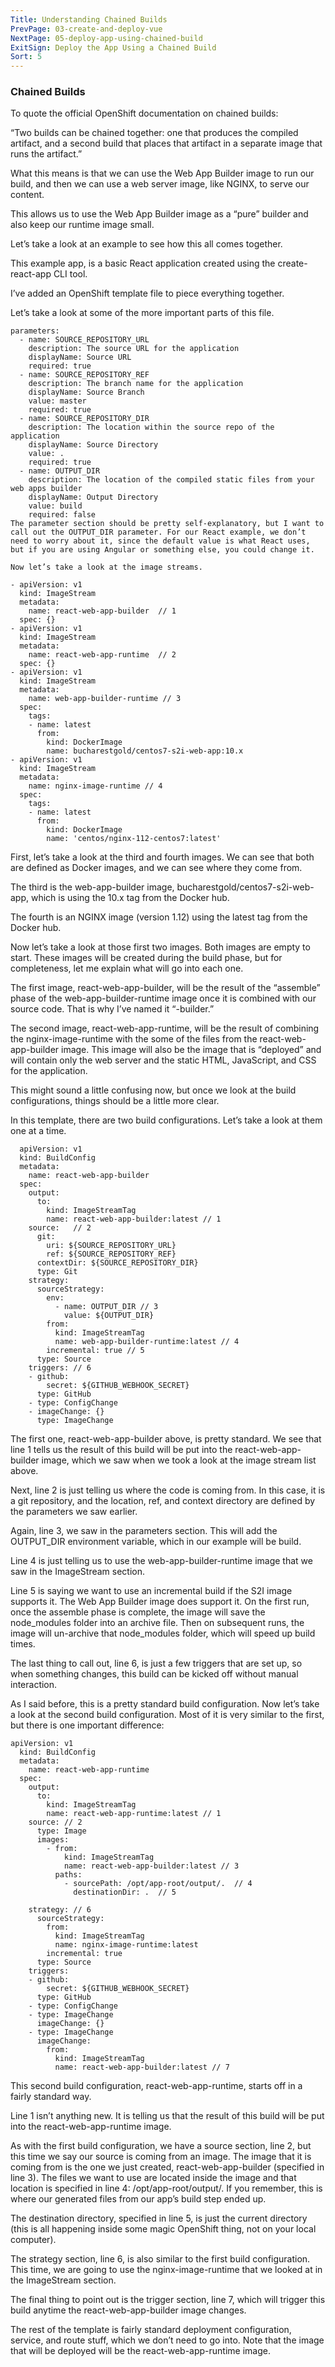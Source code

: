 ```yaml
---
Title: Understanding Chained Builds
PrevPage: 03-create-and-deploy-vue
NextPage: 05-deploy-app-using-chained-build
ExitSign: Deploy the App Using a Chained Build
Sort: 5
---
```

### Chained Builds

To quote the official OpenShift documentation on chained builds:

“Two builds can be chained together: one that produces the compiled artifact, and a second build that places that artifact in a separate image that runs the artifact.”

What this means is that we can use the Web App Builder image to run our build, and then we can use a web server image, like NGINX, to serve our content.

This allows us to use the Web App Builder image as a “pure” builder and also keep our runtime image small.

Let’s take a look at an example to see how this all comes together.

This example app, is a basic React application created using the create-react-app CLI tool.

I’ve added an OpenShift template file to piece everything together.

Let’s take a look at some of the more important parts of this file.

```
parameters:
  - name: SOURCE_REPOSITORY_URL
    description: The source URL for the application
    displayName: Source URL
    required: true
  - name: SOURCE_REPOSITORY_REF
    description: The branch name for the application
    displayName: Source Branch
    value: master
    required: true
  - name: SOURCE_REPOSITORY_DIR
    description: The location within the source repo of the application
    displayName: Source Directory
    value: .
    required: true
  - name: OUTPUT_DIR
    description: The location of the compiled static files from your web apps builder
    displayName: Output Directory
    value: build
    required: false
The parameter section should be pretty self-explanatory, but I want to call out the OUTPUT_DIR parameter. For our React example, we don’t need to worry about it, since the default value is what React uses, but if you are using Angular or something else, you could change it.

Now let’s take a look at the image streams.

- apiVersion: v1
  kind: ImageStream
  metadata:
    name: react-web-app-builder  // 1 
  spec: {}
- apiVersion: v1
  kind: ImageStream
  metadata:
    name: react-web-app-runtime  // 2 
  spec: {}
- apiVersion: v1
  kind: ImageStream
  metadata:
    name: web-app-builder-runtime // 3
  spec:
    tags:
    - name: latest
      from:
        kind: DockerImage
        name: bucharestgold/centos7-s2i-web-app:10.x
- apiVersion: v1
  kind: ImageStream
  metadata:
    name: nginx-image-runtime // 4
  spec:
    tags:
    - name: latest
      from:
        kind: DockerImage
        name: 'centos/nginx-112-centos7:latest'
```

First, let’s take a look at the third and fourth images. We can see that both are defined as Docker images, and we can see where they come from.

The third is the web-app-builder image, bucharestgold/centos7-s2i-web-app, which is using the 10.x tag from the Docker hub.

The fourth is an NGINX image (version 1.12) using the latest tag from the Docker hub.

Now let’s take a look at those first two images. Both images are empty to start. These images will be created during the build phase, but for completeness, let me explain what will go into each one.

The first image, react-web-app-builder, will be the result of the “assemble” phase of the web-app-builder-runtime image once it is combined with our source code. That is why I’ve named it “-builder.”

The second image, react-web-app-runtime, will be the result of combining the nginx-image-runtime with the some of the files from the react-web-app-builder image. This image will also be the image that is “deployed” and will contain only the web server and the static HTML, JavaScript, and CSS for the application.

This might sound a little confusing now, but once we look at the build configurations, things should be a little more clear.

In this template, there are two build configurations. Let’s take a look at them one at a time.

```
  apiVersion: v1
  kind: BuildConfig
  metadata:
    name: react-web-app-builder
  spec:
    output:
      to:
        kind: ImageStreamTag
        name: react-web-app-builder:latest // 1
    source:   // 2 
      git:
        uri: ${SOURCE_REPOSITORY_URL}
        ref: ${SOURCE_REPOSITORY_REF}
      contextDir: ${SOURCE_REPOSITORY_DIR}
      type: Git
    strategy:
      sourceStrategy:
        env:
          - name: OUTPUT_DIR // 3 
            value: ${OUTPUT_DIR}
        from:
          kind: ImageStreamTag
          name: web-app-builder-runtime:latest // 4
        incremental: true // 5
      type: Source
    triggers: // 6
    - github:
        secret: ${GITHUB_WEBHOOK_SECRET}
      type: GitHub
    - type: ConfigChange
    - imageChange: {}
      type: ImageChange
```

The first one, react-web-app-builder above, is pretty standard. We see that line 1 tells us the result of this build will be put into the react-web-app-builder image, which we saw when we took a look at the image stream list above.

Next, line 2 is just telling us where the code is coming from. In this case, it is a git repository, and the location, ref, and context directory are defined by the parameters we saw earlier.

Again, line 3, we saw in the parameters section. This will add the OUTPUT_DIR environment variable, which in our example will be build.

Line 4 is just telling us to use the web-app-builder-runtime image that we saw in the ImageStream section.

Line 5 is saying we want to use an incremental build if the S2I image supports it. The Web App Builder image does support it. On the first run, once the assemble phase is complete, the image will save the node_modules folder into an archive file. Then on subsequent runs, the image will un-archive that node_modules folder, which will speed up build times.

The last thing to call out, line 6, is just a few triggers that are set up, so when something changes, this build can be kicked off without manual interaction.

As I said before, this is a pretty standard build configuration. Now let’s take a look at the second build configuration. Most of it is very similar to the first, but there is one important difference:

```
apiVersion: v1
  kind: BuildConfig
  metadata:
    name: react-web-app-runtime
  spec:
    output:
      to:
        kind: ImageStreamTag
        name: react-web-app-runtime:latest // 1
    source: // 2
      type: Image
      images:                              
        - from:
            kind: ImageStreamTag
            name: react-web-app-builder:latest // 3
          paths:
            - sourcePath: /opt/app-root/output/.  // 4
              destinationDir: .  // 5
             
    strategy: // 6
      sourceStrategy:
        from:
          kind: ImageStreamTag
          name: nginx-image-runtime:latest
        incremental: true
      type: Source
    triggers:
    - github:
        secret: ${GITHUB_WEBHOOK_SECRET}
      type: GitHub
    - type: ConfigChange
    - type: ImageChange
      imageChange: {}
    - type: ImageChange
      imageChange:
        from:
          kind: ImageStreamTag
          name: react-web-app-builder:latest // 7
```

This second build configuration, react-web-app-runtime, starts off in a fairly standard way.

Line 1 isn’t anything new. It is telling us that the result of this build will be put into the react-web-app-runtime image.

As with the first build configuration, we have a source section, line 2, but this time we say our source is coming from an image. The image that it is coming from is the one we just created, react-web-app-builder (specified in line 3). The files we want to use are located inside the image and that location is specified in line 4: /opt/app-root/output/. If you remember, this is where our generated files from our app’s build step ended up.

The destination directory, specified in line 5, is just the current directory (this is all happening inside some magic OpenShift thing, not on your local computer).

The strategy section, line 6, is also similar to the first build configuration. This time, we are going to use the nginx-image-runtime that we looked at in the ImageStream section.

The final thing to point out is the trigger section, line 7, which will trigger this build anytime the react-web-app-builder image changes.

The rest of the template is fairly standard deployment configuration, service, and route stuff, which we don’t need to go into. Note that the image that will be deployed will be the react-web-app-runtime image.